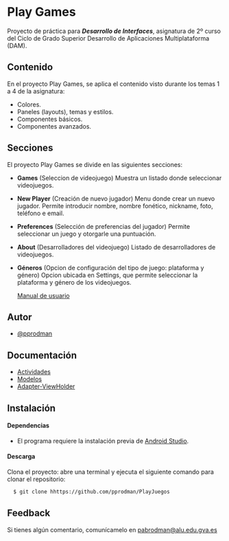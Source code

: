
# Play Games

Proyecto de práctica para ***Desarrollo de Interfaces***, asignatura de 2º curso del Ciclo de Grado Superior Desarrollo de Aplicaciones Multiplataforma (DAM).


## Contenido

En el proyecto Play Games, se aplica el contenido visto durante los temas 1 a 4 de la asignatura:
- Colores.
- Paneles (layouts), temas y estilos.
- Componentes básicos.
- Componentes avanzados.


## Secciones

El proyecto Play Games se divide en las siguientes secciones:

- **Games** (Seleccion de videojuego)
  Muestra un listado donde seleccionar videojuegos.
- **New Player** (Creación de nuevo jugador)
  Menu donde crear un nuevo jugador. Permite introducir nombre, nombre fonético, nickname, foto, teléfono e email.
- **Preferences** (Selección de preferencias del jugador)
  Permite seleccionar un juego y otorgarle una puntuación.
- **About** (Desarrolladores del videojuego)
  Listado de desarrolladores de videojuegos.
- **Géneros** (Opcion de configuración del tipo de juego: plataforma y género)
  Opcion ubicada en Settings, que permite seleccionar la plataforma y género de los videojuegos.

  [Manual de usuario](https://github.com/pprodman/PlayJuegos/blob/master/MANUAL_USUARIO.md)
  

## Autor

- [@pprodman](https://www.github.com/pprodman)


## Documentación

- [Actividades](https://github.com/pprodman/PlayJuegos/blob/master/app/docs/app/com.example.playgames/index.md)
- [Modelos](https://github.com/pprodman/PlayJuegos/blob/master/app/docs/app/com.example.playgames.model/index.md)
- [Adapter-ViewHolder](https://github.com/pprodman/PlayJuegos/blob/master/app/docs/app/com.example.playgames.adapter/index.md)

## Instalación

#### Dependencias
- El programa requiere la instalación previa de [Android Studio](https://developer.android.com/studio?hl=es-419).

#### Descarga
Clona el proyecto: abre una terminal y ejecuta el siguiente comando para clonar el repositorio:

```bash
  $ git clone hhttps://github.com/pprodman/PlayJuegos
```

## Feedback

Si tienes algún comentario, comunícamelo en pabrodman@alu.edu.gva.es
